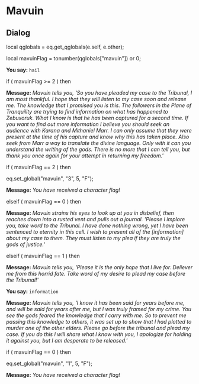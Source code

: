 # Mavuin
## Dialog

local qglobals = eq.get_qglobals(e.self, e.other);

local mavuinFlag = tonumber(qglobals["mavuin"]) or 0;



**You say:** `hail`





if ( mavuinFlag >= 2 ) then



**Message:** <span class="text-warning">*Mavuin tells you, 'So you have pleaded my case to the Tribunal, I am most thankful.  I hope that they will listen to my case soon and release me.  The knowledge that I promised you is this.  The followers in the Plane of Tranquility are trying to find information on what has happened to Zebuxoruk.  What I know is that he has been captured for a second time.  If you want to find out more information I believe you should seek an audience with Karana and Mithaniel Marr.  I can only assume that they were present at the time of his capture and know why this has taken place.  Also seek from Marr a way to translate the divine language.  Only with it can you understand the writing of the gods.  There is no more that I can tell you, but thank you once again for your attempt in returning my freedom.'*</span>



if ( mavuinFlag == 2 ) then




eq.set_global("mavuin", "3", 5, "F");





**Message:** <span class="text-warning">*You have received a character flag!*</span>






elseif ( mavuinFlag == 0 ) then



**Message:** <span class="text-warning">*Mavuin strains his eyes to look up at you in disbelief, then reaches down into a rusted vent and pulls out a journal.  'Please I implore you, take word to the Tribunal.  I have done nothing wrong, yet I have been sentenced to eternity in this cell.  I wish to present all of the [information] about my case to them.  They must listen to my plea if they are truly the gods of justice.'*</span>






elseif ( mavuinFlag == 1 ) then



**Message:** <span class="text-warning">*Mavuin tells you, 'Please it is the only hope that I live for.  Deliever me from this horrid fate.  Take word of my desire to plead my case before the Tribunal!'*</span>






**You say:** `information`



**Message:** <span class="text-warning">*Mavuin tells you, 'I know it has been said for years before me, and will be said for years after me, but I was truly framed for my crime.  You see the gods feared the knowledge that I carry with me.  So to prevent me passing this knowledge to others, it was set up to show that I had plotted to murder one of the other elders.  Please go before the tribunal and plead my case.  If you do this I will share what I know with you, I apologize for holding it against you, but I am desperate to be released.'*</span>


if ( mavuinFlag == 0 ) then



eq.set_global("mavuin", "1", 5, "F");



**Message:** <span class="text-warning">*You have received a character flag!*</span>
